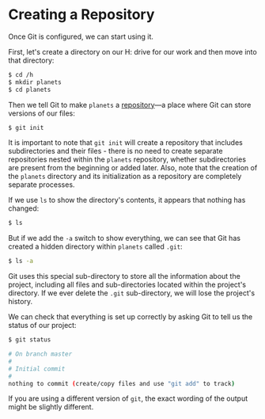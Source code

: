 # Creating a Repository

Once Git is configured, we can start using it.

First, let's create a directory on our H: drive for our work and then move into that directory:

```bash
$ cd /h
$ mkdir planets
$ cd planets
```

Then we tell Git to make `planets` a [repository](reference#repository)—a place where Git can store versions of our files:

```bash
$ git init
```

It is important to note that `git init` will create a repository that includes subdirectories and their files - there is no need to create separate repositories nested within the `planets` repository, whether subdirectories are present from the beginning or added later. Also, note that the creation of the `planets` directory and its initialization as a repository are completely separate processes.

If we use `ls` to show the directory's contents, it appears that nothing has changed:

```bash
$ ls
```

But if we add the `-a` switch to show everything, we can see that Git has created a hidden directory within `planets` called `.git`:

```bash
$ ls -a
```

Git uses this special sub-directory to store all the information about the project, including all files and sub-directories located within the project's directory. If we ever delete the `.git` sub-directory, we will lose the project's history.

We can check that everything is set up correctly by asking Git to tell us the status of our project:

```bash
$ git status
```

```bash
# On branch master
#
# Initial commit
#
nothing to commit (create/copy files and use "git add" to track)
```

If you are using a different version of `git`, the exact wording of the output might be slightly different.
